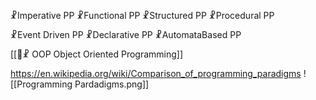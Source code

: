 ☧Imperative PP
☧Functional PP
☧Structured PP
☧Procedural PP

☧Event Driven PP
☧Declarative PP
☧AutomataBased PP

[[👾☧ OOP Object Oriented Programming]]

https://en.wikipedia.org/wiki/Comparison_of_programming_paradigms
![[Programming Pardadigms.png]]